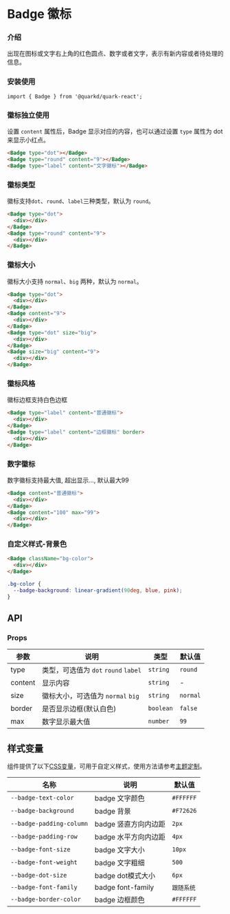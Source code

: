 # Badge 徽标

### 介绍

出现在图标或文字右上角的红色圆点、数字或者文字，表示有新内容或者待处理的信息。

### 安装使用

```tsx
import { Badge } from '@quarkd/quark-react';
```

### 徽标独立使用

设置 `content` 属性后，Badge 显示对应的内容，也可以通过设置 `type` 属性为 dot 来显示小红点。

```html
<Badge type="dot"></Badge>
<Badge type="round" content="9"></Badge>
<Badge type="label" content="文字徽标"></Badge>
```

### 徽标类型
徽标支持`dot`、`round`、`label`三种类型，默认为 `round`。

```html
<Badge type="dot">
  <div></div>
</Badge>
<Badge type="round" content="9">
  <div></div>
</Badge>
```

### 徽标大小
徽标大小支持 `normal`、`big` 两种，默认为 `normal`。

```html
<Badge type="dot">
  <div></div>
</Badge>
<Badge content="9">
  <div></div>
</Badge>
<Badge type="dot" size="big">
  <div></div>
</Badge>
<Badge size="big" content="9">
  <div></div>
</Badge>
```

### 徽标风格
徽标边框支持白色边框

```html
<Badge type="label" content="普通徽标">
  <div></div>
</Badge>
<Badge type="label" content="边框徽标" border>
  <div></div>
</Badge>
```
### 数字徽标
数字徽标支持最大值, 超出显示..., 默认最大99

```html
<Badge content="普通徽标">
  <div></div>
</Badge>
<Badge content="100" max="99">
  <div></div>
</Badge>
```
### 自定义样式-背景色

```html
<Badge className="bg-color">
  <div></div>
</Badge>
```
```css
.bg-color {
  --badge-background: linear-gradient(90deg, blue, pink);
}
```



## API
### Props

| 参数         | 说明                               | 类型   | 默认值           |
|--------------|----------------------------------|--------|-----------------|
| type         | 类型，可选值为 `dot` `round` `label` |`string` |`round`         |
| content      | 显示内容                            |`string` |-              |
| size         | 徽标大小，可选值为 `normal` `big`     |`string` |`normal`        |
| border       | 是否显示边框(默认白色)                |`boolean`| `false`        |
| max          | 数字显示最大值                       |`number` | `99`            |

## 样式变量

组件提供了以下[CSS变量](https://developer.mozilla.org/zh-CN/docs/Web/CSS/Using_CSS_custom_properties)，可用于自定义样式，使用方法请参考[主题定制](#/zh-CN/guide/theme)。

| 名称                    | 说明                | 默认值          | 
| -----------------------| --------------------| ---------------|
| `--badge-text-color`     | badge 文字颜色        | `#FFFFFF`        |      
| `--badge-background`     | badge 背景           | `#F72626`        |     
| `--badge-padding-column` | badge 竖直方向内边距   | `2px`            |     
| `--badge-padding-row`    | badge 水平方向内边距   | `4px`           |     
| `--badge-font-size`      | badge 文字大小        | `10px`         |     
| `--badge-font-weight`    | badge 文字粗细        | `500`            |     
| `--badge-dot-size`       | badge dot模式大小     | `6px`            |     
| `--badge-font-family`    | badge font-family    | `跟随系统`        |      
| `--badge-border-color`   | badge 边框颜色        | `#FFFFFF`        |     
